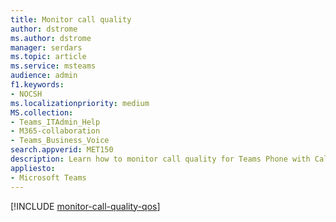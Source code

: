 ```yaml
---
title: Monitor call quality
author: dstrome 
ms.author: dstrome
manager: serdars
ms.topic: article
ms.service: msteams
audience: admin
f1.keywords:
- NOCSH
ms.localizationpriority: medium
MS.collection: 
- Teams_ITAdmin_Help
- M365-collaboration
- Teams_Business_Voice
search.appverid: MET150
description: Learn how to monitor call quality for Teams Phone with Calling Plan.
appliesto: 
- Microsoft Teams
---
```


[!INCLUDE [monitor-call-quality-qos](../monitor-call-quality-qos.md)]
